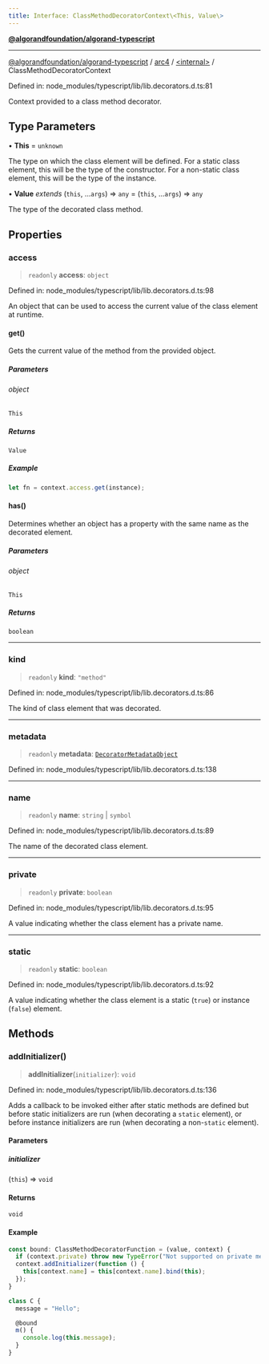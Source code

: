 ```yaml
---
title: Interface: ClassMethodDecoratorContext\<This, Value\>
---
```


[**@algorandfoundation/algorand-typescript**](../../../README)

***

[@algorandfoundation/algorand-typescript](../../../README) / [arc4](../../README) / [\<internal\>](../README) / ClassMethodDecoratorContext



Defined in: node\_modules/typescript/lib/lib.decorators.d.ts:81

Context provided to a class method decorator.

## Type Parameters

• **This** = `unknown`

The type on which the class element will be defined. For a static class element, this will be
the type of the constructor. For a non-static class element, this will be the type of the instance.

• **Value** *extends* (`this`, ...`args`) => `any` = (`this`, ...`args`) => `any`

The type of the decorated class method.

## Properties

### access

> `readonly` **access**: `object`

Defined in: node\_modules/typescript/lib/lib.decorators.d.ts:98

An object that can be used to access the current value of the class element at runtime.

#### get()

Gets the current value of the method from the provided object.

##### Parameters

###### object

`This`

##### Returns

`Value`

##### Example

```ts
let fn = context.access.get(instance);
```

#### has()

Determines whether an object has a property with the same name as the decorated element.

##### Parameters

###### object

`This`

##### Returns

`boolean`

***

### kind

> `readonly` **kind**: `"method"`

Defined in: node\_modules/typescript/lib/lib.decorators.d.ts:86

The kind of class element that was decorated.

***

### metadata

> `readonly` **metadata**: [`DecoratorMetadataObject`](../../../index/-internal-/type-aliases/DecoratorMetadataObject)

Defined in: node\_modules/typescript/lib/lib.decorators.d.ts:138

***

### name

> `readonly` **name**: `string` \| `symbol`

Defined in: node\_modules/typescript/lib/lib.decorators.d.ts:89

The name of the decorated class element.

***

### private

> `readonly` **private**: `boolean`

Defined in: node\_modules/typescript/lib/lib.decorators.d.ts:95

A value indicating whether the class element has a private name.

***

### static

> `readonly` **static**: `boolean`

Defined in: node\_modules/typescript/lib/lib.decorators.d.ts:92

A value indicating whether the class element is a static (`true`) or instance (`false`) element.

## Methods

### addInitializer()

> **addInitializer**(`initializer`): `void`

Defined in: node\_modules/typescript/lib/lib.decorators.d.ts:136

Adds a callback to be invoked either after static methods are defined but before
static initializers are run (when decorating a `static` element), or before instance
initializers are run (when decorating a non-`static` element).

#### Parameters

##### initializer

(`this`) => `void`

#### Returns

`void`

#### Example

```ts
const bound: ClassMethodDecoratorFunction = (value, context) {
  if (context.private) throw new TypeError("Not supported on private methods.");
  context.addInitializer(function () {
    this[context.name] = this[context.name].bind(this);
  });
}

class C {
  message = "Hello";

  @bound
  m() {
    console.log(this.message);
  }
}
```